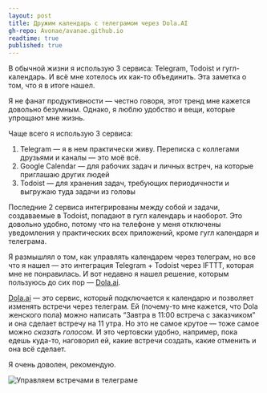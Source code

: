 ```yaml
---
layout: post
title: Дружим календарь с телеграмом через Dola.AI
gh-repo: Avonae/avanae.github.io
readtime: true
published: true
---
```


В обычной жизни я использую 3 сервиса: Telegram, Todoist и гугл-календарь. И всё мне хотелось их как-то объединить. Эта заметка о том, что я в итоге нашел.

Я не фанат продуктивности — честно говоря, этот тренд мне кажется довольно безумным. Однако, я люблю удобство и вещи, которые упрощают мне жизнь. 

Чаще всего я использую 3 сервиса:

1. Telegram — я в нем практически живу. Переписка с коллегами друзьями и каналы — это моё всё. 
2. Google Calendar — для рабочих задач и личных встреч, на которые приглашаю других людей
3. Todoist — для хранения задач, требующих периодичности и выгружаю туда задачи из головы

Последние 2 сервиса интегрированы между собой и задачи, создаваемые в Todoist, попадают в гугл календарь и наоборот. Это довольно удобно, потому что на телефоне у меня отключены уведомления у практических всех приложений, кроме гугл календаря и телеграма. 

Я размышлял о том, как управлять календарем через телеграм, но все что я нашел — это интеграция Telegram + Todoist через IFTTT, которая мне не понравилась. И вот недавно я нашел решение, которым пользуюсь до сих пор — [Dola.ai](https://heydola.com/). 

[Dola.ai](https://heydola.com/) — это сервис, который подключается к календарю и позволяет изменять встречи через телеграм. Ей (почему-то мне кажется, что Dola женского пола) можно написать “Завтра в 11:00 встреча с заказчиком” и она сделает встречу на 11 утра. Но это не самое крутое — тоже самое можно *сказать голосом.* И это чертовски удобно, например, пока едешь куда-то, наговорил ей, какие встречи создать, какие отменить и она всё сделает.

Я очень доволен, рекомендую.

![Управляем встречами в телеграме](https://github.com/Avonae/Blog3/assets/127596994/0feef427-7601-4bc3-ba7a-7c3e8f41ff98)